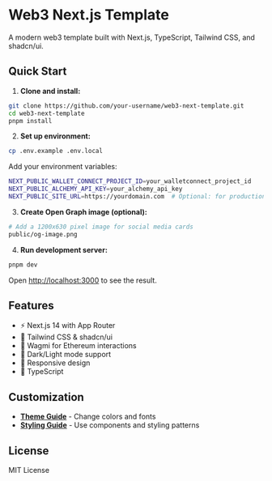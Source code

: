 # Web3 Next.js Template

A modern web3 template built with Next.js, TypeScript, Tailwind CSS, and shadcn/ui.

## Quick Start

1. **Clone and install:**
```bash
git clone https://github.com/your-username/web3-next-template.git
cd web3-next-template
pnpm install
```

2. **Set up environment:**
```bash
cp .env.example .env.local
```
Add your environment variables:
```bash
NEXT_PUBLIC_WALLET_CONNECT_PROJECT_ID=your_walletconnect_project_id
NEXT_PUBLIC_ALCHEMY_API_KEY=your_alchemy_api_key
NEXT_PUBLIC_SITE_URL=https://yourdomain.com  # Optional: for production
```

3. **Create Open Graph image (optional):**
```bash
# Add a 1200x630 pixel image for social media cards
public/og-image.png
```

4. **Run development server:**
```bash
pnpm dev
```

Open [http://localhost:3000](http://localhost:3000) to see the result.

## Features

- ⚡ Next.js 14 with App Router
- 🎨 Tailwind CSS & shadcn/ui
- 🔗 Wagmi for Ethereum interactions
- 🌙 Dark/Light mode support
- 📱 Responsive design
- 🔧 TypeScript

## Customization

- **[Theme Guide](./THEME_GUIDE.md)** - Change colors and fonts
- **[Styling Guide](./STYLING_GUIDE.md)** - Use components and styling patterns

## License

MIT License